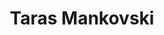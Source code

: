 ---
title: Taras Mankovski
description: Creator of Ember Sherpa & Embersmith
twitter: tarasm
github: taras
---